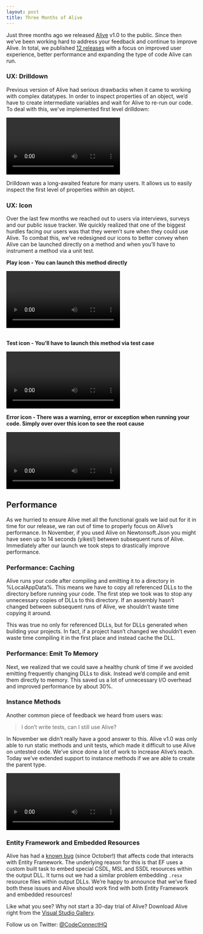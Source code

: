 ```yaml
---
layout: post
title: Three Months of Alive
---
```



Just three months ago we released [Alive](http://comealive.io) v1.0 to the public. Since then we’ve been working hard to address your feedback and continue to improve Alive. In total, we published [12 releases](https://github.com/CodeConnect/AliveFeedback/wiki) with a focus on improved user experience, better performance and expanding the type of code Alive can run.

### UX: Drilldown

Previous version of Alive had serious drawbacks when it came to working with complex datatypes. In order to inspect properties of an object, we’d have to create intermediate variables and wait for Alive to re-run our code. To deal with this, we've implemented first level drilldown:

<video autoplay loop preload>
		<source src="https://codeconnectcdn.blob.core.windows.net/cdn/blog/2016.02.02/DrillDown.mp4" type="video/mp4">
		<source src="https://codeconnectcdn.blob.core.windows.net/cdn/blog/2016.02.02/DrillDown.webm" type="video/webm">
</video>

Drilldown was a long-awaited feature for many users. It allows us to easily inspect the first level of properties within an object.

### UX: Icon

Over the last few months we reached out to users via interviews, surveys and our public issue tracker. We quickly realized that one of the biggest hurdles facing our users was that they weren’t sure when they could use Alive. To combat this, we’ve redesigned our icons to better convey when Alive can be launched directly on a method and when you’ll have to instrument a method via a unit test.

**Play icon - You can launch this method directly**

<video autoplay loop preload>
		<source src="https://codeconnectcdn.blob.core.windows.net/cdn/blog/2016.02.02/PlayIcon.mp4" type="video/mp4">
		<source src="https://codeconnectcdn.blob.core.windows.net/cdn/blog/2016.02.02/PlayIcon.webm" type="video/webm">
</video>

<br />
<br />

**Test icon - You’ll have to launch this method via test case**

<video autoplay loop preload>
		<source src="https://codeconnectcdn.blob.core.windows.net/cdn/blog/2016.02.02/TestIcon.mp4" type="video/mp4">
		<source src="https://codeconnectcdn.blob.core.windows.net/cdn/blog/2016.02.02/TestIcon.webm" type="video/webm">
</video>

**Error icon - There was a warning, error or exception when running your code. Simply over over this icon to see the root cause**

<video autoplay loop preload>
		<source src="https://codeconnectcdn.blob.core.windows.net/cdn/blog/2016.02.02/WarningIcon.mp4" type="video/mp4">
		<source src="https://codeconnectcdn.blob.core.windows.net/cdn/blog/2016.02.02/WarningIcon.webm" type="video/webm">
</video>

## Performance

As we hurried to ensure Alive met all the functional goals we laid out for it in time for our release, we ran out of time to properly focus on Alive’s performance. In November, if you used Alive on Newtonsoft.Json you might have seen up to 14 seconds (yikes!) between subsequent runs of Alive. Immediately after our launch we took steps to drastically improve performance.

### Performance: Caching

Alive runs your code after compiling and emitting it to a directory in %LocalAppData%. This means we have to copy all referenced DLLs to the directory before running your code. The first step we took was to stop any unnecessary copies of DLLs to this directory. If an assembly hasn’t changed between subsequent runs of Alive, we shouldn’t waste time copying it around.

This was true no only for referenced DLLs, but for DLLs generated when building your projects. In fact, if a project hasn’t changed we shouldn’t even waste time compiling it in the first place and instead cache the DLL.

### Performance: Emit To Memory

Next, we realized that we could save a healthy chunk of time if we avoided emitting frequently changing DLLs to disk. Instead we’d compile and emit them directly to memory. This saved us a lot of unnecessary I/O overhead and improved performance by about 30%.

### Instance Methods

Another common piece of feedback we heard from users was:

> I don’t write tests, can I still use Alive?

In November we didn’t really have a good answer to this. Alive v1.0 was only able to run static methods and unit tests, which made it difficult to use Alive on untested code. We’ve since done a lot of work to increase Alive’s reach. Today we’ve extended support to instance methods if we are able to create the parent type.

<video autoplay loop preload>
		<source src="https://codeconnectcdn.blob.core.windows.net/cdn/blog/2016.02.02/InstanceInvocation.mp4" type="video/mp4">
		<source src="https://codeconnectcdn.blob.core.windows.net/cdn/blog/2016.02.02/InstanceInvocation.webm" type="video/webm">
</video>

### Entity Framework and Embedded Resources

Alive has had a [known bug](https://github.com/CodeConnect/AliveFeedback/issues/47) (since October!) that affects code that interacts with Entity Framework. The underlying reason for this is that EF uses a custom built task to embed special CSDL, MSL and SSDL resources within the output DLL. It turns out we had a similar problem embedding `.resx` resource files within output DLLs. We’re happy to announce that we’ve fixed both these issues and Alive should work find with both Entity Framework and embedded resources!

Like what you see? Why not start a 30-day trial of Alive? Download Alive right from the [Visual Studio Gallery](https://visualstudiogallery.msdn.microsoft.com/4af8eb1a-c64f-4da8-9bf0-6835cf3e95c8).

Follow us on Twitter: [@CodeConnectHQ](https://twitter.com/codeconnecthq)
